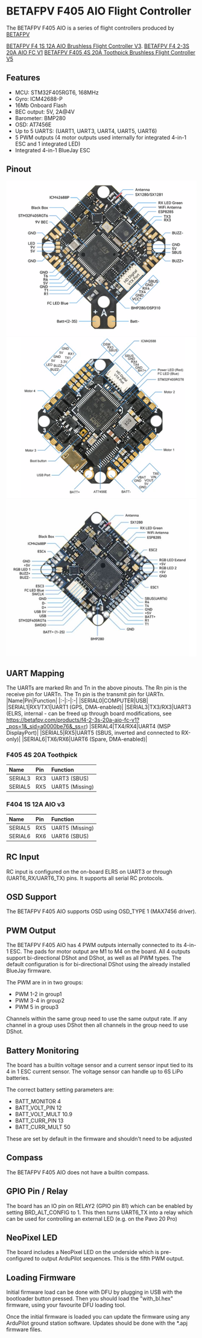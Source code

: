 # BETAFPV F405 AIO Flight Controller

The BETAFPV F405 AIO is a series of flight controllers produced by [BETAFPV](https://betafpv.com)

[BETAFPV F4 1S 12A AIO Brushless Flight Controller V3](https://betafpv.com/collections/brushless-flight-controller/products/f4-1s-12a-aio-brushless-flight-controller-v3-0).
[BETAFPV F4 2-3S 20A AIO FC V1](https://betafpv.com/collections/flight-controller-1/products/f4-2-3s-20a-aio-fc-v1)
[BETAFPV F405 4S 20A Toothpick Brushless Flight Controller V5](https://betafpv.com/collections/flight-controller-1/products/f405-4s-20a-toothpick-brushless-flight-controller-v5-blheli_s-icm42688)

## Features

 - MCU: STM32F405RGT6, 168MHz
 - Gyro: ICM42688-P
 - 16Mb Onboard Flash
 - BEC output: 5V, 2A@4V
 - Barometer: BMP280
 - OSD: AT7456E
 - Up to 5 UARTS: (UART1, UART3, UART4, UART5, UART6)
 - 5 PWM outputs (4 motor outputs used internally for integrated 4-in-1 ESC and 1 integrated LED)
 - Integrated 4-in-1 BlueJay ESC

## Pinout

![BETAFPV F4 2-3S 20A AIO FC V1](F4AIO.png "BETAFPV F4 2-3S 20A AIO FC V1")
![BETAFPV F405 4S 20A Toothpick Brushless Flight Controller V5](Toothpick20A.png "F405 4S 20A Toothpick Brushless Flight Controller V5")
![BETAFPV F4 1S 12A AIO Brushless Flight Controller V3](betafpv_f405_pinout.jpg "F4 1S 12A AIO Brushless Flight Controller V3")

## UART Mapping

The UARTs are marked Rn and Tn in the above pinouts. The Rn pin is the
receive pin for UARTn. The Tn pin is the transmit pin for UARTn.
|Name|Pin|Function|
|:-|:-|:-|
|SERIAL0|COMPUTER|USB|
|SERIAL1|RX1/TX1|UART1 (GPS, DMA-enabled)|
|SERIAL3|TX3/RX3|UART3 (ELRS, internal - can be freed up through board modifications, see https://betafpv.com/products/f4-2-3s-20a-aio-fc-v1?_pos=1&_sid=a0000be76&_ss=r)
|SERIAL4|TX4/RX4|UART4 (MSP DisplayPort)|
|SERIAL5|RX5|UART5 (SBUS, inverted and connected to RX-only)|
|SERIAL6|TX6/RX6|UART6 (Spare, DMA-enabled)|

### F405 4S 20A Toothpick
|Name|Pin|Function|
|:-|:-|:-|
|SERIAL3|RX3|UART3 (SBUS)
|SERIAL5|RX5|UART5 (Missing)|

### F404 1S 12A AIO v3
|Name|Pin|Function|
|:-|:-|:-|
|SERIAL5|RX5|UART5 (Missing)|
|SERIAL6|RX6|UART6 (SBUS)|

## RC Input

RC input is configured on the on-board ELRS on UART3 or through (UART6_RX/UART6_TX) pins. It supports all serial RC protocols.

## OSD Support

The BETAFPV F405 AIO supports OSD using OSD_TYPE 1 (MAX7456 driver).

## PWM Output

The BETAFPV F405 AIO has 4 PWM outputs internally connected to its 4-in-1 ESC. The pads for motor output are M1 to M4 on the board. All 4 outputs support bi-directional DShot and DShot, as well as all PWM types. The default configuration is for bi-directional DShot using the already installed BlueJay firmware.

The PWM are in in two groups:

 - PWM 1-2 in group1
 - PWM 3-4 in group2
 - PWM 5 in group3

Channels within the same group need to use the same output rate. If
any channel in a group uses DShot then all channels in the group need
to use DShot.

## Battery Monitoring

The board has a builtin voltage sensor and a current sensor input tied to its 4 in 1 ESC current sensor. The voltage sensor can handle up to 6S
LiPo batteries.

The correct battery setting parameters are:

 - BATT_MONITOR 4
 - BATT_VOLT_PIN 12
 - BATT_VOLT_MULT 10.9
 - BATT_CURR_PIN 13
 - BATT_CURR_MULT 50

These are set by default in the firmware and shouldn't need to be adjusted

## Compass

The BETAFPV F405 AIO does not have a builtin compass.

## GPIO Pin / Relay

The board has an IO pin on RELAY2 (GPIO pin 81) which can be enabled by setting BRD_ALT_CONFIG to 1.
This then turns UART6_TX into a relay which can be used for controlling an external LED (e.g. on the Pavo 20 Pro)

## NeoPixel LED

The board includes a NeoPixel LED on the underside which is pre-configured to output ArduPilot sequences. This is the fifth PWM output.

## Loading Firmware

Initial firmware load can be done with DFU by plugging in USB with the
bootloader button pressed. Then you should load the "with_bl.hex"
firmware, using your favourite DFU loading tool.

Once the initial firmware is loaded you can update the firmware using
any ArduPilot ground station software. Updates should be done with the
*.apj firmware files.
